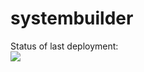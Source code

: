 # systembuilder

Status of last deployment:<br>
<img src="https://github.com/antonkurenkov/systembuilder/workflows/on-commit/badge.svg?branch=develop"><br>
